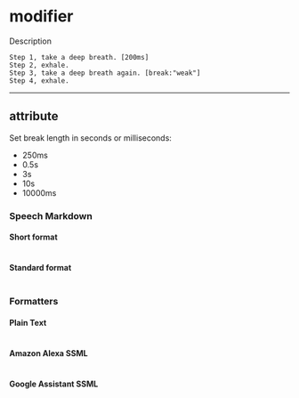 # modifier

Description

```
Step 1, take a deep breath. [200ms]
Step 2, exhale.
Step 3, take a deep breath again. [break:"weak"]
Step 4, exhale.
```

---
## attribute

Set break length in seconds or milliseconds:
- 250ms
- 0.5s
- 3s
- 10s
- 10000ms


### Speech Markdown
#### Short format
```

```

#### Standard format
```

```

### Formatters
#### Plain Text
```

```

#### Amazon Alexa SSML
```xml

```

#### Google Assistant SSML
```xml

```
